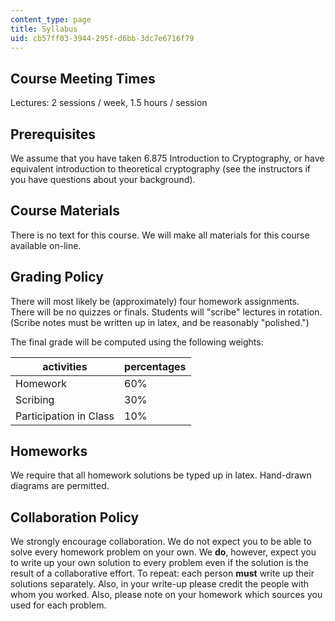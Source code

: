 ```yaml
---
content_type: page
title: Syllabus
uid: cb57ff03-3944-295f-d6bb-3dc7e6716f79
---
```


Course Meeting Times
--------------------

Lectures: 2 sessions / week, 1.5 hours / session

Prerequisites
-------------

We assume that you have taken 6.875 Introduction to Cryptography, or have equivalent introduction to theoretical cryptography (see the instructors if you have questions about your background).

Course Materials
----------------

There is no text for this course. We will make all materials for this course available on-line.

Grading Policy
--------------

There will most likely be (approximately) four homework assignments. There will be no quizzes or finals. Students will "scribe" lectures in rotation. (Scribe notes must be written up in latex, and be reasonably "polished.")

The final grade will be computed using the following weights:

| activities | percentages |
| --- | --- |
| Homework | 60% |
| Scribing | 30% |
| Participation in Class | 10% 

Homeworks
---------

We require that all homework solutions be typed up in latex. Hand-drawn diagrams are permitted.

Collaboration Policy
--------------------

We strongly encourage collaboration. We do not expect you to be able to solve every homework problem on your own. We **do**, however, expect you to write up your own solution to every problem even if the solution is the result of a collaborative effort. To repeat: each person **must** write up their solutions separately. Also, in your write-up please credit the people with whom you worked. Also, please note on your homework which sources you used for each problem.